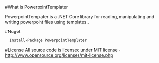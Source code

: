 #What is PowerpointTemplater

PowerpointTemplater is a .NET Core library for reading, manipulating and writing powerpoint files using templates..

#Nuget
~~~xml
  Install-Package PowerpointTemplater
~~~

#License
All source code is licensed under MIT license - http://www.opensource.org/licenses/mit-license.php
